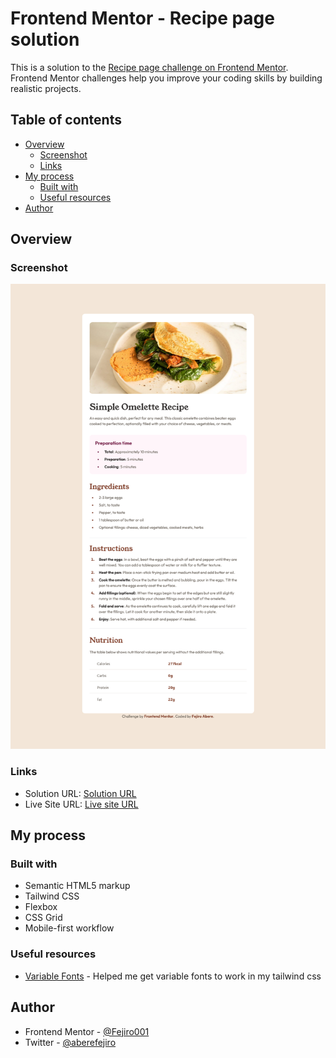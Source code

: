 # Frontend Mentor - Recipe page solution

This is a solution to the [Recipe page challenge on Frontend Mentor](https://www.frontendmentor.io/challenges/recipe-page-KiTsR8QQKm). Frontend Mentor challenges help you improve your coding skills by building realistic projects. 

## Table of contents

- [Overview](#overview)
  - [Screenshot](#screenshot)
  - [Links](#links)
- [My process](#my-process)
  - [Built with](#built-with)
  - [Useful resources](#useful-resources)
- [Author](#author)

## Overview

### Screenshot

![](./design/Screenshot%202024-02-14%20at%2019-10-06%20Frontend%20Mentor%20Recipe%20page.png)

### Links

- Solution URL: [Solution URL](https://www.frontendmentor.io/solutions/recipe-page-tailwind-css-_0smiQau0Y)
- Live Site URL: [Live site URL](https://fejiro001.github.io/recipe-page-main/)

## My process

### Built with

- Semantic HTML5 markup
- Tailwind CSS
- Flexbox
- CSS Grid
- Mobile-first workflow

### Useful resources

- [Variable Fonts](https://stackoverflow.com/questions/73852258/variable-weight-version-of-a-ttf-font-not-working-in-browser) - Helped me get variable fonts to work in my tailwind css

## Author

- Frontend Mentor - [@Fejiro001](https://www.frontendmentor.io/profile/Fejiro001)
- Twitter - [@aberefejiro](https://www.twitter.com/aberefejiro)
